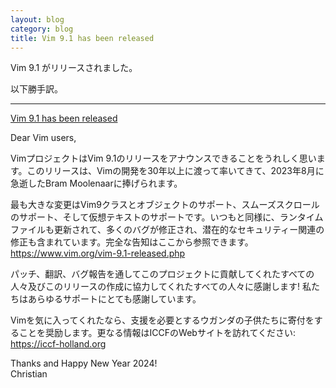 ```yaml
---
layout: blog
category: blog
title: Vim 9.1 has been released
---
```


Vim 9.1 がリリースされました。

以下勝手訳。
<!-- 新機能の解説は[こちら](TODO)。 -->

----------------------------------------------------------------------

[Vim 9.1 has been released](https://groups.google.com/g/vim_announce/c/l8rDdV6lTXs/m/qE6wJPCdBAAJ)

Dear Vim users,

VimプロジェクトはVim 9.1のリリースをアナウンスできることをうれしく思います。このリリースは、Vimの開発を30年以上に渡って率いてきて、2023年8月に急逝したBram Moolenaarに捧げられます。

最も大きな変更はVim9クラスとオブジェクトのサポート、スムーズスクロールのサポート、そして仮想テキストのサポートです。いつもと同様に、ランタイムファイルも更新されて、多くのバグが修正され、潜在的なセキュリティー関連の修正も含まれています。完全な告知はここから参照できます。<https://www.vim.org/vim-9.1-released.php>

パッチ、翻訳、バグ報告を通してこのプロジェクトに貢献してくれたすべての人々及びこのリリースの作成に協力してくれたすべての人々に感謝します! 私たちはあらゆるサポートにとても感謝しています。

Vimを気に入ってくれたなら、支援を必要とするウガンダの子供たちに寄付をすることを奨励します。更なる情報はICCFのWebサイトを訪れてください: <https://iccf-holland.org>

Thanks and Happy New Year 2024!<br>
Christian
